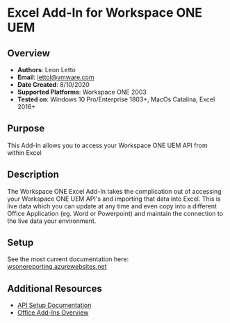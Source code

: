 # Excel Add-In for Workspace ONE UEM

## Overview
- **Authors**: Leon Letto
- **Email**: lettol@vmware.com
- **Date Created**: 8/10/2020
- **Supported Platforms**: Workspace ONE 2003
- **Tested on**: Windows 10 Pro/Enterprise 1803+, MacOs Catalina, Excel 2016+

## Purpose
This Add-In allows you to access your Workspace ONE UEM API from within Excel

## Description
The Workspace ONE Excel Add-In takes the complication out of accessing your Workspace ONE UEM API's and importing that data into Excel. This is live data which you can update at any time and even copy into a different Office Application (eg. Word or Powerpoint) and maintain the connection to the live data your environment.

## Setup
See the most current documentation here: [wsonereporting.azurewebsites.net](https://wsonereporting.azurewebsites.net)

## Additional Resources
* [API Setup Documentation](https://cn135.awmdm.com/api/help/InitialSetup.html)
* [Office Add-Ins Overview](https://docs.microsoft.com/en-us/office/dev/add-ins/overview/office-add-ins)
